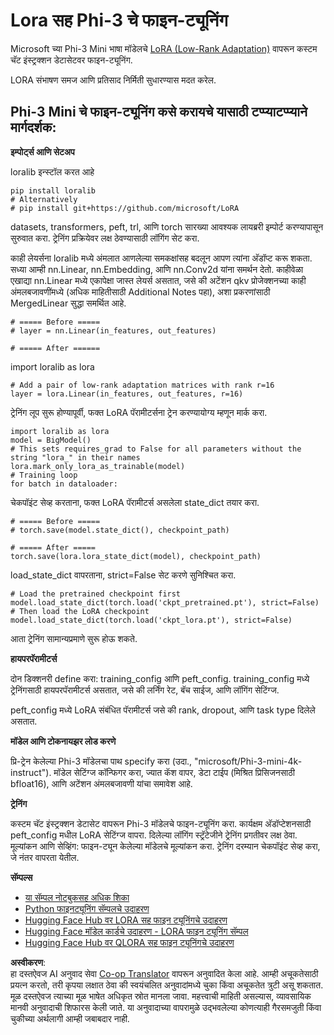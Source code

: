 <!--
CO_OP_TRANSLATOR_METADATA:
{
  "original_hash": "50b6a55a0831b417835087d8b57759fe",
  "translation_date": "2025-05-09T20:44:12+00:00",
  "source_file": "md/03.FineTuning/FineTuning_Lora.md",
  "language_code": "mr"
}
-->
# **Lora सह Phi-3 चे फाइन-ट्यूनिंग**

Microsoft च्या Phi-3 Mini भाषा मॉडेलचे [LoRA (Low-Rank Adaptation)](https://github.com/microsoft/LoRA?WT.mc_id=aiml-138114-kinfeylo) वापरून कस्टम चॅट इंस्ट्रक्शन डेटासेटवर फाइन-ट्यूनिंग.

LORA संभाषण समज आणि प्रतिसाद निर्मिती सुधारण्यास मदत करेल.

## Phi-3 Mini चे फाइन-ट्यूनिंग कसे करायचे यासाठी टप्प्याटप्प्याने मार्गदर्शक:

**इम्पोर्ट्स आणि सेटअप**

loralib इन्स्टॉल करत आहे

```
pip install loralib
# Alternatively
# pip install git+https://github.com/microsoft/LoRA

```

datasets, transformers, peft, trl, आणि torch सारख्या आवश्यक लायब्ररी इम्पोर्ट करण्यापासून सुरुवात करा.
ट्रेनिंग प्रक्रियेवर लक्ष ठेवण्यासाठी लॉगिंग सेट करा.

काही लेयर्सना loralib मध्ये अंमलात आणलेल्या समकक्षांसह बदलून आपण त्यांना अ‍ॅडॉप्ट करू शकता. सध्या आम्ही nn.Linear, nn.Embedding, आणि nn.Conv2d यांना समर्थन देतो. काहीवेळा एखाद्या nn.Linear मध्ये एकापेक्षा जास्त लेयर्स असतात, जसे की अटेंशन qkv प्रोजेक्शनच्या काही अंमलबजावणींमध्ये (अधिक माहितीसाठी Additional Notes पहा), अशा प्रकरणांसाठी MergedLinear सुद्धा समर्थित आहे.

```
# ===== Before =====
# layer = nn.Linear(in_features, out_features)
```

```
# ===== After ======
```

import loralib as lora

```
# Add a pair of low-rank adaptation matrices with rank r=16
layer = lora.Linear(in_features, out_features, r=16)
```

ट्रेनिंग लूप सुरू होण्यापूर्वी, फक्त LoRA पॅरामीटर्सना ट्रेन करण्यायोग्य म्हणून मार्क करा.

```
import loralib as lora
model = BigModel()
# This sets requires_grad to False for all parameters without the string "lora_" in their names
lora.mark_only_lora_as_trainable(model)
# Training loop
for batch in dataloader:
```

चेकपॉइंट सेव्ह करताना, फक्त LoRA पॅरामीटर्स असलेला state_dict तयार करा.

```
# ===== Before =====
# torch.save(model.state_dict(), checkpoint_path)
```
```
# ===== After =====
torch.save(lora.lora_state_dict(model), checkpoint_path)
```

load_state_dict वापरताना, strict=False सेट करणे सुनिश्चित करा.

```
# Load the pretrained checkpoint first
model.load_state_dict(torch.load('ckpt_pretrained.pt'), strict=False)
# Then load the LoRA checkpoint
model.load_state_dict(torch.load('ckpt_lora.pt'), strict=False)
```

आता ट्रेनिंग सामान्यप्रमाणे सुरू होऊ शकते.

**हायपरपॅरामीटर्स**

दोन डिक्शनरी define करा: training_config आणि peft_config. training_config मध्ये ट्रेनिंगसाठी हायपरपॅरामीटर्स असतात, जसे की लर्निंग रेट, बॅच साईज, आणि लॉगिंग सेटिंग्ज.

peft_config मध्ये LoRA संबंधित पॅरामीटर्स जसे की rank, dropout, आणि task type दिलेले असतात.

**मॉडेल आणि टोकनायझर लोड करणे**

प्रि-ट्रेन केलेल्या Phi-3 मॉडेलचा पाथ specify करा (उदा., "microsoft/Phi-3-mini-4k-instruct"). मॉडेल सेटिंग्ज कॉन्फिगर करा, ज्यात कॅश वापर, डेटा टाईप (मिश्रित प्रिसिजनसाठी bfloat16), आणि अटेंशन अंमलबजावणी यांचा समावेश आहे.

**ट्रेनिंग**

कस्टम चॅट इंस्ट्रक्शन डेटासेट वापरून Phi-3 मॉडेलचे फाइन-ट्यूनिंग करा. कार्यक्षम अ‍ॅडॉप्टेशनसाठी peft_config मधील LoRA सेटिंग्ज वापरा. दिलेल्या लॉगिंग स्ट्रॅटेजीने ट्रेनिंग प्रगतीवर लक्ष ठेवा.
मूल्यांकन आणि सेव्हिंग: फाइन-ट्यून केलेल्या मॉडेलचे मूल्यांकन करा.
ट्रेनिंग दरम्यान चेकपॉइंट सेव्ह करा, जे नंतर वापरता येतील.

**सॅम्पल्स**
- [या सॅम्पल नोटबुकसह अधिक शिका](../../../../code/03.Finetuning/Phi_3_Inference_Finetuning.ipynb)
- [Python फाइनट्यूनिंग सॅम्पलचे उदाहरण](../../../../code/03.Finetuning/FineTrainingScript.py)
- [Hugging Face Hub वर LORA सह फाइन ट्यूनिंगचे उदाहरण](../../../../code/03.Finetuning/Phi-3-finetune-lora-python.ipynb)
- [Hugging Face मॉडेल कार्डचे उदाहरण - LORA फाइन ट्यूनिंग सॅम्पल](https://huggingface.co/microsoft/Phi-3-mini-4k-instruct/blob/main/sample_finetune.py)
- [Hugging Face Hub वर QLORA सह फाइन ट्यूनिंगचे उदाहरण](../../../../code/03.Finetuning/Phi-3-finetune-qlora-python.ipynb)

**अस्वीकरण**:  
हा दस्तऐवज AI अनुवाद सेवा [Co-op Translator](https://github.com/Azure/co-op-translator) वापरून अनुवादित केला आहे. आम्ही अचूकतेसाठी प्रयत्न करतो, तरी कृपया लक्षात ठेवा की स्वयंचलित अनुवादांमध्ये चुका किंवा अचूकतेत त्रुटी असू शकतात. मूळ दस्तऐवज त्याच्या मूळ भाषेत अधिकृत स्रोत मानला जावा. महत्त्वाची माहिती असल्यास, व्यावसायिक मानवी अनुवादाची शिफारस केली जाते. या अनुवादाच्या वापरामुळे उद्भवलेल्या कोणत्याही गैरसमजुती किंवा चुकीच्या अर्थलागी आम्ही जबाबदार नाही.